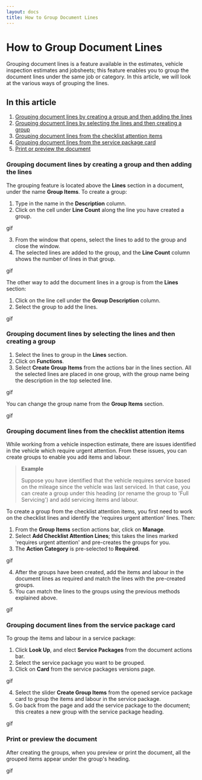 ```yaml
---
layout: docs
title: How to Group Document Lines
---
```


# How to Group Document Lines
Grouping document lines is a feature available in the estimates, vehicle inspection estimates and jobsheets; this feature enables you to group the document lines under the same job or category. In this article, we will look at the various ways of grouping the lines.

## In this article
1. [Grouping document lines by creating a group and then adding the lines](Grouping-document-lines-by-creating-a-group-and-then-adding-the-lines)
2. [Grouping document lines by selecting the lines and then creating a group](#Grouping-document-lines-by-selecting-the-lines-and-then-creating-a-group)
3. [Grouping document lines from the checklist attention items](#grouping-document-lines-from-the-checklist-attention-items)
4. [Grouping document lines from the service package card](#grouping-document-lines-from-the-service-package-card)
5. [Print or preview the document](Print-or-preview-the-document)


### Grouping document lines by creating a group and then adding the lines
The grouping feature is located above the **Lines** section in a document, under the name **Group Items**. To create a group:
1. Type in the name in the **Description** column.
2. Click on the cell under **Line Count** along the line you have created a group.

gif

3. From the window that opens, select the lines to add to the group and close the window.
4. The selected lines are added to the group, and the **Line Count** column shows the number of lines in that group.

gif

The other way to add the document lines in a group is from the **Lines** section:
1. Click on the line cell under the **Group Description** column.
2. Select the group to add the lines.

gif

### Grouping document lines by selecting the lines and then creating a group
1. Select the lines to group in the **Lines** section.
2. Click on **Functions**.
3. Select **Create Group Items** from the actions bar in the lines section. All the selected lines are placed in one group, with the group name being the description in the top selected line.

gif

You can change the group name from the **Group Items** section.

gif

### Grouping document lines from the checklist attention items
While working from a vehicle inspection estimate, there are issues identified in the vehicle which require urgent attention. From these issues, you can create groups to enable you add items and labour. 

> **Example**
>
> Suppose you have identified that the vehicle requires service based on the mileage since the vehicle was last serviced. In that case, you can create a group under this heading (or rename the group to 'Full Servicing') and add servicing items and labour.

To create a group from the checklist attention items, you first need to work on the checklist lines and identify the 'requires urgent attention' lines. Then:
1. From the **Group Items** section actions bar, click on **Manage**.
2. Select **Add Checklist Attention Lines**; this takes the lines marked 'requires urgent attention' and pre-creates the groups for you.
3. The **Action Category** is pre-selected to **Required**.

gif

4. After the groups have been created, add the items and labour in the document lines as required and match the lines with the pre-created groups. 
5. You can match the lines to the groups using the previous methods explained above.

gif

### Grouping document lines from the service package card
To group the items and labour in a service package:
1. Click **Look Up**, and elect **Service Packages** from the document actions bar. 
2. Select the service package you want to be grouped.
3. Click on **Card** from the service packages versions page.

gif

4. Select the slider **Create Group Items** from the opened service package card to group the items and labour in the service package.
5. Go back from the page and add the service package to the document; this creates a new group with the service package heading.

gif

### Print or preview the document
After creating the groups, when you preview or print the document, all the grouped items appear under the group's heading.

gif



